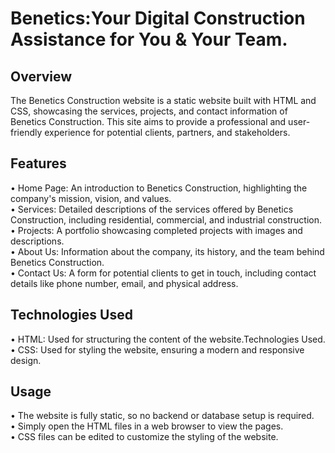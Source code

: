# Benetics:Your Digital Construction Assistance for You & Your Team.<br>
## Overview<br>
The Benetics Construction website is a static website built with HTML and CSS, showcasing the services, projects, and contact information of Benetics Construction. This site aims to provide a professional and user-friendly experience for potential clients, partners, and stakeholders.<br>
## Features<br>
• Home Page: An introduction to Benetics Construction, highlighting the company's mission, vision, and values.<br>
• Services: Detailed descriptions of the services offered by Benetics Construction, including residential, commercial, and industrial construction.<br>
• Projects: A portfolio showcasing completed projects with images and descriptions.<br>
• About Us: Information about the company, its history, and the team behind Benetics Construction.<br>
• Contact Us: A form for potential clients to get in touch, including contact details like phone number, email, and physical address.<br>
## Technologies Used<br>
• HTML: Used for structuring the content of the website.Technologies Used.<br>
• CSS: Used for styling the website, ensuring a modern and responsive design.<br>
## Usage<br>
• The website is fully static, so no backend or database setup is required.<br>
• Simply open the HTML files in a web browser to view the pages.<br>
• CSS files can be edited to customize the styling of the website.<br>
